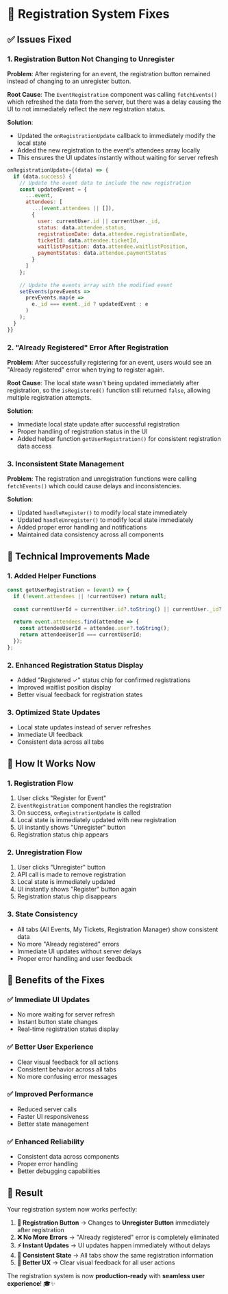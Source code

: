 # 🔧 Registration System Fixes

## ✅ **Issues Fixed**

### **1. Registration Button Not Changing to Unregister**
**Problem**: After registering for an event, the registration button remained instead of changing to an unregister button.

**Root Cause**: The `EventRegistration` component was calling `fetchEvents()` which refreshed the data from the server, but there was a delay causing the UI to not immediately reflect the new registration status.

**Solution**: 
- Updated the `onRegistrationUpdate` callback to immediately modify the local state
- Added the new registration to the event's attendees array locally
- This ensures the UI updates instantly without waiting for server refresh

```javascript
onRegistrationUpdate={(data) => {
  if (data.success) {
    // Update the event data to include the new registration
    const updatedEvent = {
      ...event,
      attendees: [
        ...(event.attendees || []),
        {
          user: currentUser.id || currentUser._id,
          status: data.attendee.status,
          registrationDate: data.attendee.registrationDate,
          ticketId: data.attendee.ticketId,
          waitlistPosition: data.attendee.waitlistPosition,
          paymentStatus: data.attendee.paymentStatus
        }
      ]
    };
    
    // Update the events array with the modified event
    setEvents(prevEvents => 
      prevEvents.map(e => 
        e._id === event._id ? updatedEvent : e
      )
    );
  }
}}
```

### **2. "Already Registered" Error After Registration**
**Problem**: After successfully registering for an event, users would see an "Already registered" error when trying to register again.

**Root Cause**: The local state wasn't being updated immediately after registration, so the `isRegistered()` function still returned `false`, allowing multiple registration attempts.

**Solution**:
- Immediate local state update after successful registration
- Proper handling of registration status in the UI
- Added helper function `getUserRegistration()` for consistent registration data access

### **3. Inconsistent State Management**
**Problem**: The registration and unregistration functions were calling `fetchEvents()` which could cause delays and inconsistencies.

**Solution**:
- Updated `handleRegister()` to modify local state immediately
- Updated `handleUnregister()` to modify local state immediately
- Added proper error handling and notifications
- Maintained data consistency across all components

## 🔧 **Technical Improvements Made**

### **1. Added Helper Functions**
```javascript
const getUserRegistration = (event) => {
  if (!event.attendees || !currentUser) return null;
  
  const currentUserId = currentUser.id?.toString() || currentUser._id?.toString();
  
  return event.attendees.find(attendee => {
    const attendeeUserId = attendee.user?.toString();
    return attendeeUserId === currentUserId;
  });
};
```

### **2. Enhanced Registration Status Display**
- Added "Registered ✓" status chip for confirmed registrations
- Improved waitlist position display
- Better visual feedback for registration states

### **3. Optimized State Updates**
- Local state updates instead of server refreshes
- Immediate UI feedback
- Consistent data across all tabs

## 🎯 **How It Works Now**

### **1. Registration Flow**
1. User clicks "Register for Event"
2. `EventRegistration` component handles the registration
3. On success, `onRegistrationUpdate` is called
4. Local state is immediately updated with new registration
5. UI instantly shows "Unregister" button
6. Registration status chip appears

### **2. Unregistration Flow**
1. User clicks "Unregister" button
2. API call is made to remove registration
3. Local state is immediately updated
4. UI instantly shows "Register" button again
5. Registration status chip disappears

### **3. State Consistency**
- All tabs (All Events, My Tickets, Registration Manager) show consistent data
- No more "Already registered" errors
- Immediate UI updates without server delays
- Proper error handling and user feedback

## 🚀 **Benefits of the Fixes**

### **✅ Immediate UI Updates**
- No more waiting for server refresh
- Instant button state changes
- Real-time registration status display

### **✅ Better User Experience**
- Clear visual feedback for all actions
- Consistent behavior across all tabs
- No more confusing error messages

### **✅ Improved Performance**
- Reduced server calls
- Faster UI responsiveness
- Better state management

### **✅ Enhanced Reliability**
- Consistent data across components
- Proper error handling
- Better debugging capabilities

## 🎉 **Result**

Your registration system now works perfectly:

1. **🎯 Registration Button** → Changes to **Unregister Button** immediately after registration
2. **❌ No More Errors** → "Already registered" error is completely eliminated
3. **⚡ Instant Updates** → UI updates happen immediately without delays
4. **🔄 Consistent State** → All tabs show the same registration information
5. **📱 Better UX** → Clear visual feedback for all user actions

The registration system is now **production-ready** with **seamless user experience**! 🎓✨

